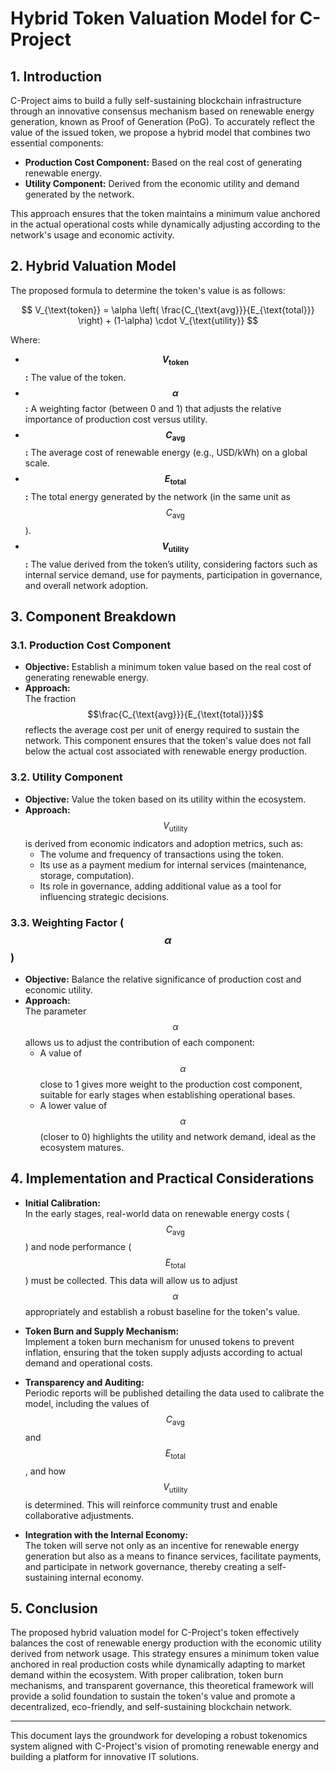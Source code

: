# Hybrid Token Valuation Model for C-Project

## 1. Introduction

C-Project aims to build a fully self-sustaining blockchain infrastructure through an innovative consensus mechanism based on renewable energy generation, known as Proof of Generation (PoG). To accurately reflect the value of the issued token, we propose a hybrid model that combines two essential components:

- **Production Cost Component:** Based on the real cost of generating renewable energy.
- **Utility Component:** Derived from the economic utility and demand generated by the network.

This approach ensures that the token maintains a minimum value anchored in the actual operational costs while dynamically adjusting according to the network's usage and economic activity.

## 2. Hybrid Valuation Model

The proposed formula to determine the token's value is as follows:

$$
V_{\text{token}} = \alpha \left( \frac{C_{\text{avg}}}{E_{\text{total}}} \right) + (1-\alpha) \cdot V_{\text{utility}}
$$

Where:

- **$$V_{\text{token}}$$:** The value of the token.
- **$$\alpha$$:** A weighting factor (between 0 and 1) that adjusts the relative importance of production cost versus utility.
- **$$C_{\text{avg}}$$:** The average cost of renewable energy (e.g., USD/kWh) on a global scale.
- **$$E_{\text{total}}$$:** The total energy generated by the network (in the same unit as $$C_{\text{avg}}$$).
- **$$V_{\text{utility}}$$:** The value derived from the token’s utility, considering factors such as internal service demand, use for payments, participation in governance, and overall network adoption.

## 3. Component Breakdown

### 3.1. Production Cost Component

- **Objective:** Establish a minimum token value based on the real cost of generating renewable energy.
- **Approach:**  
  The fraction $$\frac{C_{\text{avg}}}{E_{\text{total}}}$$ reflects the average cost per unit of energy required to sustain the network. This component ensures that the token's value does not fall below the actual cost associated with renewable energy production.

### 3.2. Utility Component

- **Objective:** Value the token based on its utility within the ecosystem.
- **Approach:**  
  $$V_{\text{utility}}$$ is derived from economic indicators and adoption metrics, such as:
  - The volume and frequency of transactions using the token.
  - Its use as a payment medium for internal services (maintenance, storage, computation).
  - Its role in governance, adding additional value as a tool for influencing strategic decisions.

### 3.3. Weighting Factor ($$\alpha$$)

- **Objective:** Balance the relative significance of production cost and economic utility.
- **Approach:**  
  The parameter $$\alpha$$ allows us to adjust the contribution of each component:
  - A value of $$\alpha$$ close to 1 gives more weight to the production cost component, suitable for early stages when establishing operational bases.
  - A lower value of $$\alpha$$ (closer to 0) highlights the utility and network demand, ideal as the ecosystem matures.

## 4. Implementation and Practical Considerations

- **Initial Calibration:**  
  In the early stages, real-world data on renewable energy costs ($$C_{\text{avg}}$$) and node performance ($$E_{\text{total}}$$) must be collected. This data will allow us to adjust $$\alpha$$ appropriately and establish a robust baseline for the token's value.

- **Token Burn and Supply Mechanism:**  
  Implement a token burn mechanism for unused tokens to prevent inflation, ensuring that the token supply adjusts according to actual demand and operational costs.

- **Transparency and Auditing:**  
  Periodic reports will be published detailing the data used to calibrate the model, including the values of $$C_{\text{avg}}$$ and $$E_{\text{total}}$$, and how $$V_{\text{utility}}$$ is determined. This will reinforce community trust and enable collaborative adjustments.

- **Integration with the Internal Economy:**  
  The token will serve not only as an incentive for renewable energy generation but also as a means to finance services, facilitate payments, and participate in network governance, thereby creating a self-sustaining internal economy.

## 5. Conclusion

The proposed hybrid valuation model for C-Project's token effectively balances the cost of renewable energy production with the economic utility derived from network usage. This strategy ensures a minimum token value anchored in real production costs while dynamically adapting to market demand within the ecosystem. With proper calibration, token burn mechanisms, and transparent governance, this theoretical framework will provide a solid foundation to sustain the token's value and promote a decentralized, eco-friendly, and self-sustaining blockchain network.

---

This document lays the groundwork for developing a robust tokenomics system aligned with C-Project's vision of promoting renewable energy and building a platform for innovative IT solutions.
